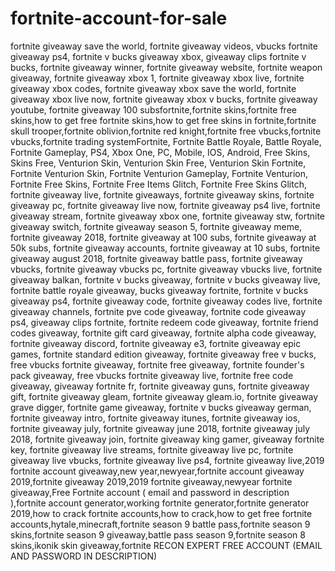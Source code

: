 # fortnite-account-for-sale
fortnite giveaway save the world, fortnite giveaway videos, vbucks fortnite giveaway ps4, fortnite v bucks giveaway xbox, giveaway clips fortnite v bucks, fortnite giveaway winner, fortnite giveaway website, fortnite weapon giveaway, fortnite giveaway xbox 1, fortnite giveaway xbox live, fortnite giveaway xbox codes, fortnite giveaway xbox save the world, fortnite giveaway xbox live now, fortnite giveaway xbox v bucks, fortnite giveaway youtube, fortnite giveaway 100 subsfortnite,fortnite skins,fortnite free skins,how to get free fortnite skins,how to get free skins in fortnite,fortnite skull trooper,fortnite oblivion,fortnite red knight,fortnite free vbucks,fortnite vbucks,fortnite trading systemFortnite, Fortnite Battle Royale, Battle Royale, Fortnite Gameplay, PS4, Xbox One, PC, Mobile, IOS, Android, Free Skins, Skins Free, Venturion Skin, Venturion Skin Free, Venturion Skin Fortnite, Fortnite Venturion Skin, Fortnite Venturion Gameplay, Fortnite Venturion, Fortnite Free Skins, Fortnite Free Items Glitch, Fortnite Free Skins Glitch, fortnite giveaway live, fortnite giveaways, fortnite giveaway skins, fortnite giveaway pc, fortnite giveaway live now, fortnite giveaway ps4 live, fortnite giveaway stream, fortnite giveaway xbox one, fortnite giveaway stw, fortnite giveaway switch, fortnite giveaway season 5, fortnite giveaway meme, fortnite giveaway 2018, fortnite giveaway at 100 subs, fortnite giveaway at 50k subs, fortnite giveaway accounts, fortnite giveaway at 10 subs, fortnite giveaway august 2018, fortnite giveaway battle pass, fortnite giveaway vbucks, fortnite giveaway vbucks pc, fortnite giveaway vbucks live, fortnite giveaway balkan, fortnite v bucks giveaway, fortnite v bucks giveaway live, fortnite battle royale giveaway, bucks giveaway fortnite, fortnite v bucks giveaway ps4, fortnite giveaway code, fortnite giveaway codes live, fortnite giveaway channels, fortnite pve code giveaway, fortnite code giveaway ps4, giveaway clips fortnite, fortnite redeem code giveaway, fortnite friend codes giveaway, fortnite gift card giveaway, fortnite alpha code giveaway, fortnite giveaway discord, fortnite giveaway e3, fortnite giveaway epic games, fortnite standard edition giveaway, fortnite giveaway free v bucks, free vbucks fortnite giveaway, fortnite free giveaway, fortnite founder's pack giveaway, free vbucks fortnite giveaway live, fortnite free code giveaway, giveaway fortnite fr, fortnite giveaway guns, fortnite giveaway gift, fortnite giveaway gleam, fortnite giveaway gleam.io, fortnite giveaway grave digger, fortnite game giveaway, fortnite v bucks giveaway german, fortnite giveaway intro, fortnite giveaway itunes, fortnite giveaway ios, fortnite giveaway july, fortnite giveaway june 2018, fortnite giveaway july 2018, fortnite giveaway join, fortnite giveaway king gamer, giveaway fortnite key, fortnite giveaway live streams, fortnite giveaway live pc, fortnite giveaway live vbucks, fortnite giveaway live ps4, fortnite giveaway live,2019 fortnite account giveaway,new year,newyear,fortnite account giveaway 2019,fortnite giveaway 2019,2019 fortnite giveaway,newyear fortnite giveaway,Free Fortnite account ( email and password in description ),fortnite account generator,working fortnite generator,fortnite generator 2019,how to crack fortnite accounts,how to crack,how to get free fortnite accounts,hytale,minecraft,fortnite season 9 battle pass,fortnite season 9 skins,fortnite season 9 giveaway,battle pass season 9,fortnite season 8 skins,ikonik skin giveaway,fortnite RECON EXPERT FREE ACCOUNT (EMAIL AND PASSWORD IN DESCRIPTION) 
